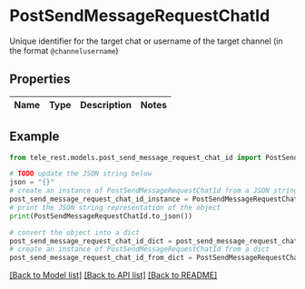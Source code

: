 # PostSendMessageRequestChatId

Unique identifier for the target chat or username of the target channel (in the format `@channelusername`)

## Properties

Name | Type | Description | Notes
------------ | ------------- | ------------- | -------------

## Example

```python
from tele_rest.models.post_send_message_request_chat_id import PostSendMessageRequestChatId

# TODO update the JSON string below
json = "{}"
# create an instance of PostSendMessageRequestChatId from a JSON string
post_send_message_request_chat_id_instance = PostSendMessageRequestChatId.from_json(json)
# print the JSON string representation of the object
print(PostSendMessageRequestChatId.to_json())

# convert the object into a dict
post_send_message_request_chat_id_dict = post_send_message_request_chat_id_instance.to_dict()
# create an instance of PostSendMessageRequestChatId from a dict
post_send_message_request_chat_id_from_dict = PostSendMessageRequestChatId.from_dict(post_send_message_request_chat_id_dict)
```
[[Back to Model list]](../README.md#documentation-for-models) [[Back to API list]](../README.md#documentation-for-api-endpoints) [[Back to README]](../README.md)


